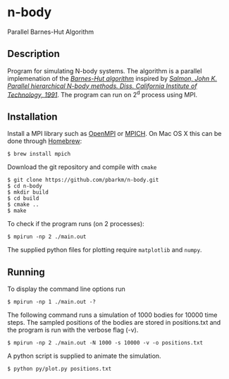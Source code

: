 # n-body

Parallel Barnes-Hut Algorithm

## Description

Program for simulating N-body systems. The algorithm is a parallel implemenation of the [_Barnes-Hut algorithm_](https://www.nature.com/nature/journal/v324/n6096/abs/324446a0.html) inspired by [_Salmon, John K.  Parallel hierarchical N-body methods. Diss. California Institute of Technology, 1991_](http://thesis.library.caltech.edu/6291/). The program can run on 2<sup>d</sup> process using MPI. 

## Installation

Install a MPI library such as [OpenMPI](https://www.open-mpi.org/) or [MPICH](https://www.mpich.org/). On Mac OS X this can be done through [Homebrew](https://brew.sh/):

```
$ brew install mpich
```

Download the git repository and compile with `cmake`

```
$ git clone https://github.com/pbarkm/n-body.git  
$ cd n-body  
$ mkdir build
$ cd build
$ cmake ..
$ make
```
 
To check if the program runs (on 2 processes):

```
$ mpirun -np 2 ./main.out
```

The supplied python files for plotting require `matplotlib` and `numpy`.

## Running

To display the command line options run

```
$ mpirun -np 1 ./main.out -?
```

The following command runs a simulation of 1000 bodies for 10000 time steps. The sampled positions of the bodies are stored in positions.txt and the program is run with the verbose flag (-v).

```
$ mpirun -np 2 ./main.out -N 1000 -s 10000 -v -o positions.txt
```

A python script is supplied to animate the simulation.

```
$ python py/plot.py positions.txt
```



